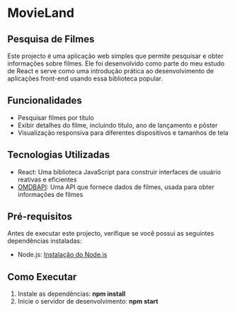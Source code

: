 # MovieLand

## Pesquisa de Filmes
Este projecto é uma aplicação web simples que permite pesquisar e obter informações sobre filmes. Ele foi desenvolvido como parte do meu estudo de React e serve como uma introdução prática ao desenvolvimento de aplicações front-end usando essa biblioteca popular.

## Funcionalidades
<ul>
    <li>Pesquisar filmes por título</li>
    <li>Exibir detalhes do filme, incluindo título, ano de lançamento e pôster</li>
    <li>Visualização responsiva para diferentes dispositivos e tamanhos de tela</li>
</ul>

## Tecnologias Utilizadas
<ul>
    <li>React: Uma biblioteca JavaScript para construir interfaces de usuário reativas e eficientes</li>
    <li><a href="http://www.omdbapi.com">OMDBAPI</a>: Uma API que fornece dados de filmes, usada para obter informações de filmes</li>
</ul>

## Pré-requisitos
Antes de executar este projecto, verifique se você possui as seguintes dependências instaladas:
<ul>
    <li>Node.js: <a href="#">Instalação do Node.js</a></li>
</ul>

## Como Executar
<ol>
    <li>Instale as dependências: <b>npm install</b></li>
    <li>Inicie o servidor de desenvolvimento: <b>npm start</b></li>
</ol>
